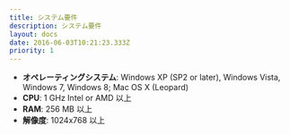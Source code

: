```yaml
---
title: システム要件
description: システム要件
layout: docs
date: 2016-06-03T10:21:23.333Z
priority: 1
---
```

* **オペレーティングシステム**: Windows XP (SP2 or later), Windows Vista, Windows 7, Windows 8; Mac OS X (Leopard)
* **CPU**: 1 GHz Intel or AMD 以上
* **RAM**: 256 MB 以上
* **解像度**: 1024x768 以上